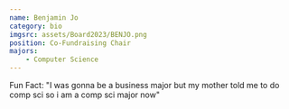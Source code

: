 ```yaml
---
name: Benjamin Jo
category: bio
imgsrc: assets/Board2023/BENJO.png
position: Co-Fundraising Chair
majors:
    - Computer Science
---
```


Fun Fact: "I was gonna be a business major but my mother told me to do comp sci so i am a comp sci major now"
